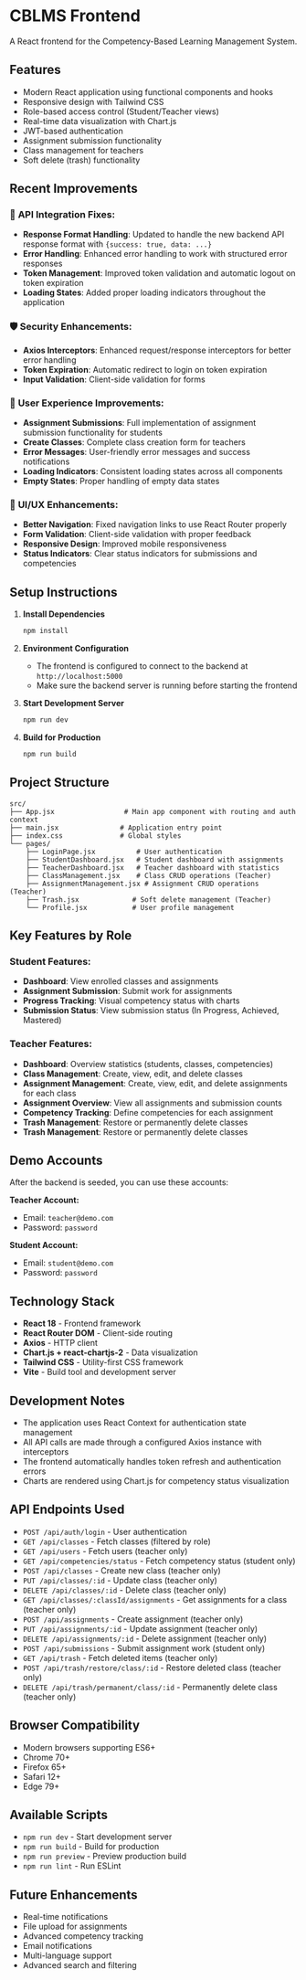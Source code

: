 # CBLMS Frontend

A React frontend for the Competency-Based Learning Management System.

## Features

- Modern React application using functional components and hooks
- Responsive design with Tailwind CSS
- Role-based access control (Student/Teacher views)
- Real-time data visualization with Chart.js
- JWT-based authentication
- Assignment submission functionality
- Class management for teachers
- Soft delete (trash) functionality

## Recent Improvements

### 🔧 **API Integration Fixes:**
- **Response Format Handling**: Updated to handle the new backend API response format with `{success: true, data: ...}`
- **Error Handling**: Enhanced error handling to work with structured error responses
- **Token Management**: Improved token validation and automatic logout on token expiration
- **Loading States**: Added proper loading indicators throughout the application

### 🛡️ **Security Enhancements:**
- **Axios Interceptors**: Enhanced request/response interceptors for better error handling
- **Token Expiration**: Automatic redirect to login on token expiration
- **Input Validation**: Client-side validation for forms

### 🚀 **User Experience Improvements:**
- **Assignment Submissions**: Full implementation of assignment submission functionality for students
- **Create Classes**: Complete class creation form for teachers
- **Error Messages**: User-friendly error messages and success notifications
- **Loading Indicators**: Consistent loading states across all components
- **Empty States**: Proper handling of empty data states

### 📱 **UI/UX Enhancements:**
- **Better Navigation**: Fixed navigation links to use React Router properly
- **Form Validation**: Client-side validation with proper feedback
- **Responsive Design**: Improved mobile responsiveness
- **Status Indicators**: Clear status indicators for submissions and competencies

## Setup Instructions

1. **Install Dependencies**
   ```bash
   npm install
   ```

2. **Environment Configuration**
   - The frontend is configured to connect to the backend at `http://localhost:5000`
   - Make sure the backend server is running before starting the frontend

3. **Start Development Server**
   ```bash
   npm run dev
   ```

4. **Build for Production**
   ```bash
   npm run build
   ```

## Project Structure

```
src/
├── App.jsx                 # Main app component with routing and auth context
├── main.jsx               # Application entry point
├── index.css              # Global styles
└── pages/
    ├── LoginPage.jsx          # User authentication
    ├── StudentDashboard.jsx   # Student dashboard with assignments
    ├── TeacherDashboard.jsx   # Teacher dashboard with statistics
    ├── ClassManagement.jsx    # Class CRUD operations (Teacher)
    ├── AssignmentManagement.jsx # Assignment CRUD operations (Teacher)
    ├── Trash.jsx             # Soft delete management (Teacher)
    └── Profile.jsx           # User profile management
```

## Key Features by Role

### Student Features:
- **Dashboard**: View enrolled classes and assignments
- **Assignment Submission**: Submit work for assignments
- **Progress Tracking**: Visual competency status with charts
- **Submission Status**: View submission status (In Progress, Achieved, Mastered)

### Teacher Features:
- **Dashboard**: Overview statistics (students, classes, competencies)
- **Class Management**: Create, view, edit, and delete classes
- **Assignment Management**: Create, view, edit, and delete assignments for each class
- **Assignment Overview**: View all assignments and submission counts
- **Competency Tracking**: Define competencies for each assignment
- **Trash Management**: Restore or permanently delete classes
- **Trash Management**: Restore or permanently delete classes

## Demo Accounts

After the backend is seeded, you can use these accounts:

**Teacher Account:**
- Email: `teacher@demo.com`
- Password: `password`

**Student Account:**
- Email: `student@demo.com`
- Password: `password`

## Technology Stack

- **React 18** - Frontend framework
- **React Router DOM** - Client-side routing
- **Axios** - HTTP client
- **Chart.js + react-chartjs-2** - Data visualization
- **Tailwind CSS** - Utility-first CSS framework
- **Vite** - Build tool and development server

## Development Notes

- The application uses React Context for authentication state management
- All API calls are made through a configured Axios instance with interceptors
- The frontend automatically handles token refresh and authentication errors
- Charts are rendered using Chart.js for competency status visualization

## API Endpoints Used

- `POST /api/auth/login` - User authentication
- `GET /api/classes` - Fetch classes (filtered by role)
- `GET /api/users` - Fetch users (teacher only)
- `GET /api/competencies/status` - Fetch competency status (student only)
- `POST /api/classes` - Create new class (teacher only)
- `PUT /api/classes/:id` - Update class (teacher only)
- `DELETE /api/classes/:id` - Delete class (teacher only)
- `GET /api/classes/:classId/assignments` - Get assignments for a class (teacher only)
- `POST /api/assignments` - Create assignment (teacher only)
- `PUT /api/assignments/:id` - Update assignment (teacher only)
- `DELETE /api/assignments/:id` - Delete assignment (teacher only)
- `POST /api/submissions` - Submit assignment work (student only)
- `GET /api/trash` - Fetch deleted items (teacher only)
- `POST /api/trash/restore/class/:id` - Restore deleted class (teacher only)
- `DELETE /api/trash/permanent/class/:id` - Permanently delete class (teacher only)

## Browser Compatibility

- Modern browsers supporting ES6+
- Chrome 70+
- Firefox 65+
- Safari 12+
- Edge 79+

## Available Scripts

- `npm run dev` - Start development server
- `npm run build` - Build for production
- `npm run preview` - Preview production build
- `npm run lint` - Run ESLint

## Future Enhancements

- Real-time notifications
- File upload for assignments
- Advanced competency tracking
- Email notifications
- Multi-language support
- Advanced search and filtering
